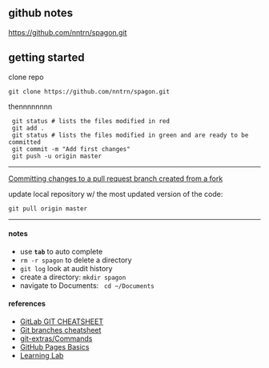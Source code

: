 github notes
----

https://github.com/nntrn/spagon.git

## getting started
clone repo
```git
git clone https://github.com/nntrn/spagon.git
```

thennnnnnnn
```git
 git status # lists the files modified in red
 git add .
 git status # lists the files modified in green and are ready to be committed
 git commit -m "Add first changes"
 git push -u origin master
```
---

[Committing changes to a pull request branch created from a fork](https://help.github.com/articles/committing-changes-to-a-pull-request-branch-created-from-a-fork/)

update local repository w/ the most updated version of the code:
```
git pull origin master
```


---

#### notes
* use **`tab`** to auto complete
* `rm -r spagon` to delete a directory
* `git log` look at audit history
* create a directory: `mkdir spagon`
* navigate to Documents: ` cd ~/Documents`

#### references

* [GitLab GIT CHEATSHEET](https://users.aalto.fi/~darstr1/cheatsheets/git-cheatsheet.pdf)
* [Git branches cheatsheet](https://devhints.io/git-branch)
* [git-extras/Commands](https://github.com/tj/git-extras/blob/master/Commands.md)
* [GitHub Pages Basics](https://help.github.com/categories/github-pages-basics/)
* [Learning Lab](https://lab.github.com/)
